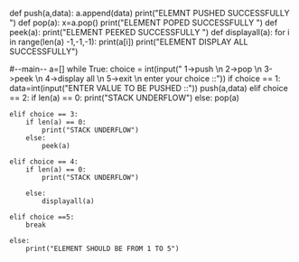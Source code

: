 def push(a,data):
    a.append(data)
    print("ELEMNT PUSHED SUCCESSFULLY ")
def pop(a):
    x=a.pop()
    print("ELEMENT POPED SUCCESSFULLY ")
def peek(a):
    print("ELEMENT  PEEKED SUCCESSFULLY ")
def displayall(a):
    for i in range(len(a) -1,-1,-1):
        print(a[i])
        print("ELEMENT DISPLAY ALL SUCCESSFULLY")

    

#--main--
a=[]
while True:
    choice = int(input(" 1->push \n 2->pop \n 3->peek \n 4->display all \n 5->exit \n enter your choice ::"))
    if choice == 1:
        data=int(input("ENTER VALUE TO BE PUSHED ::"))
        push(a,data)
    elif choice == 2:
        if len(a) == 0:
            print("STACK UNDERFLOW")
        else:
            pop(a)
            
    elif choice == 3:
        if len(a) == 0:
            print("STACK UNDERFLOW")
        else:
            peek(a)
            
    elif choice == 4:
        if len(a) == 0:
            print("STACK UNDERFLOW")
            
        else:
            displayall(a)
            
    elif choice ==5:
        break
    
    else:
        print("ELEMENT SHOULD BE FROM 1 TO 5")
    
